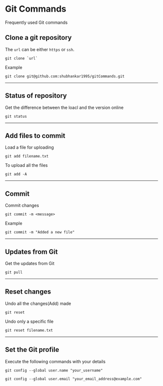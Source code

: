 # Git Commands

Frequently used Git commands

## Clone a git repository
The `url` can be either `https` or `ssh`. 

```git clone `url` ```

Example

```git clone git@github.com:shubhankar1995/gitCommands.git```

<hr />

## Status of repository
Get the difference between the loacl and the version online

```git status```

<hr />

## Add files to commit
Load a file for uploading

```git add filename.txt```

To upload all the files

```git add -A```

<hr />

## Commit
Commit changes

```git commit -m <message>```

Example

```git commit -m "Added a new file"```

<hr />

## Updates from Git
Get the updates from Git

```git pull```

<hr />

## Reset changes
Undo all the changes(Add) made

```git reset```

Undo only a specific file

```git reset filename.txt```

<hr />

## Set the Git profile
Execute the following commands with your details

```git config --global user.name "your_username"```

```git config --global user.email "your_email_address@example.com"```
